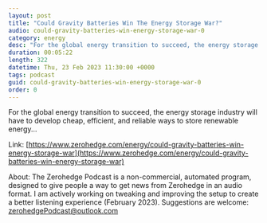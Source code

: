 ```yaml
---
layout: post
title: "Could Gravity Batteries Win The Energy Storage War?"
audio: could-gravity-batteries-win-energy-storage-war-0
category: energy
desc: "For the global energy transition to succeed, the energy storage industry will have to develop cheap, efficient, and reliable ways to store renewable energy..."
duration: 00:05:22
length: 322
datetime: Thu, 23 Feb 2023 11:30:00 +0000
tags: podcast
guid: could-gravity-batteries-win-energy-storage-war-0
order: 0
---
```

For the global energy transition to succeed, the energy storage industry will have to develop cheap, efficient, and reliable ways to store renewable energy...

Link: [https://www.zerohedge.com/energy/could-gravity-batteries-win-energy-storage-war](https://www.zerohedge.com/energy/could-gravity-batteries-win-energy-storage-war)

About: The Zerohedge Podcast is a non-commercial, automated program, designed to give people a way to get news from Zerohedge in an audio format.  I am actively working on tweaking and improving the setup to create a better listening experience (February 2023).  Suggestions are welcome: [zerohedgePodcast@outlook.com](mailto:zerohedgePodcast@outlook.com)